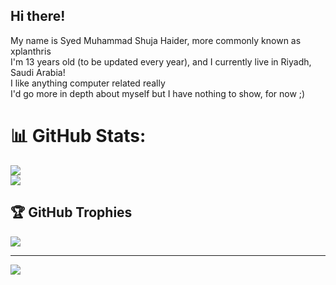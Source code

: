 ## Hi there!
My name is Syed Muhammad Shuja Haider, more commonly known as xplanthris<br>
I'm 13 years old (to be updated every year), and I currently live in Riyadh, Saudi Arabia!<br>
I like anything computer related really<br>
I'd go more in depth about myself but I have nothing to show, for now ;)<br>

# 📊 GitHub Stats:
![](https://github-readme-stats.vercel.app/api?username=xplanthris&show_icons=true&theme=dark)<br>
![](https://github-readme-stats.vercel.app/api/top-langs/?username=xplanthris&theme=dark&hide_border=false&include_all_commits=true&count_private=false&layout=compact) <br>

## 🏆 GitHub Trophies
![](https://github-profile-trophy.vercel.app/?username=xplanthris1&theme=radical&no-frame=false&no-bg=true&margin-w=4)

---
[![](https://visitcount.itsvg.in/api?id=xplanthris1&icon=0&color=0)](https://visitcount.itsvg.in)
